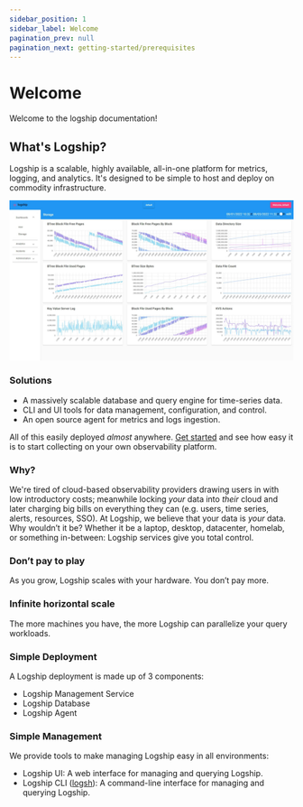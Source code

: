 ```yaml
---
sidebar_position: 1
sidebar_label: Welcome
pagination_prev: null
pagination_next: getting-started/prerequisites
---
```


# Welcome
Welcome to the logship documentation!

## What's Logship?
Logship is a scalable, highly available, all-in-one platform for metrics, logging, and analytics. It's designed to be simple to host and deploy on commodity infrastructure.

![Screenshot](../static/img/screenshots/2022-08-03/logship_charts.jpeg)

### Solutions
* A massively scalable database and query engine for time-series data.
* CLI and UI tools for data management, configuration, and control.
* An open source agent for metrics and logs ingestion.

All of this easily deployed *almost* anywhere. [Get started](/docs/getting-started/) and see how easy it is to start collecting on your own observability platform.

### Why?
We're tired of cloud-based observability providers drawing users in with low introductory costs; meanwhile locking *your* data into *their* cloud and later charging big bills on everything they can (e.g. users, time series, alerts, resources, SSO). At Logship, we believe that your data is *your* data. Why wouldn’t it be? Whether it be a laptop, desktop, datacenter, homelab, or something in-between: Logship services give you total control. 

### Don’t pay to play
As you grow, Logship scales with your hardware. You don’t pay more. 

### Infinite horizontal scale
The more machines you have, the more Logship can parallelize your query workloads.

### Simple Deployment

A Logship deployment is made up of 3 components:
* Logship Management Service
* Logship Database
* Logship Agent

### Simple Management

We provide tools to make managing Logship easy in all environments:
* Logship UI: A web interface for managing and querying Logship.
* Logship CLI ([logsh](https://github.com/logship-io/logsh)): A command-line interface for managing and querying Logship.
